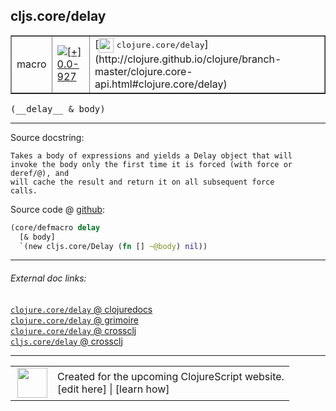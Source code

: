 ## cljs.core/delay



 <table border="1">
<tr>
<td>macro</td>
<td><a href="https://github.com/cljsinfo/cljs-api-docs/tree/0.0-927"><img valign="middle" alt="[+] 0.0-927" title="Added in 0.0-927" src="https://img.shields.io/badge/+-0.0--927-lightgrey.svg"></a> </td>
<td>
[<img height="24px" valign="middle" src="http://i.imgur.com/1GjPKvB.png"> <samp>clojure.core/delay</samp>](http://clojure.github.io/clojure/branch-master/clojure.core-api.html#clojure.core/delay)
</td>
</tr>
</table>


 <samp>
(__delay__ & body)<br>
</samp>

---





Source docstring:

```
Takes a body of expressions and yields a Delay object that will
invoke the body only the first time it is forced (with force or deref/@), and
will cache the result and return it on all subsequent force
calls.
```


Source code @ [github](https://github.com/clojure/clojurescript/blob/r1.7.10/src/main/clojure/cljs/core.cljc#L1901-L1907):

```clj
(core/defmacro delay
  [& body]
  `(new cljs.core/Delay (fn [] ~@body) nil))
```

<!--
Repo - tag - source tree - lines:

 <pre>
clojurescript @ r1.7.10
└── src
    └── main
        └── clojure
            └── cljs
                └── <ins>[core.cljc:1901-1907](https://github.com/clojure/clojurescript/blob/r1.7.10/src/main/clojure/cljs/core.cljc#L1901-L1907)</ins>
</pre>

-->

---



###### External doc links:

[`clojure.core/delay` @ clojuredocs](http://clojuredocs.org/clojure.core/delay)<br>
[`clojure.core/delay` @ grimoire](http://conj.io/store/v1/org.clojure/clojure/1.7.0-beta3/clj/clojure.core/delay/)<br>
[`clojure.core/delay` @ crossclj](http://crossclj.info/fun/clojure.core/delay.html)<br>
[`cljs.core/delay` @ crossclj](http://crossclj.info/fun/cljs.core/delay.html)<br>

---

 <table>
<tr><td>
<img valign="middle" align="right" width="48px" src="http://i.imgur.com/Hi20huC.png">
</td><td>
Created for the upcoming ClojureScript website.<br>
[edit here] | [learn how]
</td></tr></table>

[edit here]:https://github.com/cljsinfo/cljs-api-docs/blob/master/cljsdoc/cljs.core_delay.cljsdoc
[learn how]:https://github.com/cljsinfo/cljs-api-docs/wiki/cljsdoc-files

<!--

This information was too distracting to show to readers, but I'll leave it
commented here since it is helpful to:

- pretty-print the data used to generate this document
- and show how to retrieve that data



The API data for this symbol:

```clj
{:ns "cljs.core",
 :name "delay",
 :signature ["[& body]"],
 :history [["+" "0.0-927"]],
 :type "macro",
 :full-name-encode "cljs.core_delay",
 :source {:code "(core/defmacro delay\n  [& body]\n  `(new cljs.core/Delay (fn [] ~@body) nil))",
          :title "Source code",
          :repo "clojurescript",
          :tag "r1.7.10",
          :filename "src/main/clojure/cljs/core.cljc",
          :lines [1901 1907]},
 :full-name "cljs.core/delay",
 :clj-symbol "clojure.core/delay",
 :docstring "Takes a body of expressions and yields a Delay object that will\ninvoke the body only the first time it is forced (with force or deref/@), and\nwill cache the result and return it on all subsequent force\ncalls."}

```

Retrieve the API data for this symbol:

```clj
;; from Clojure REPL
(require '[clojure.edn :as edn])
(-> (slurp "https://raw.githubusercontent.com/cljsinfo/cljs-api-docs/catalog/cljs-api.edn")
    (edn/read-string)
    (get-in [:symbols "cljs.core/delay"]))
```

-->
